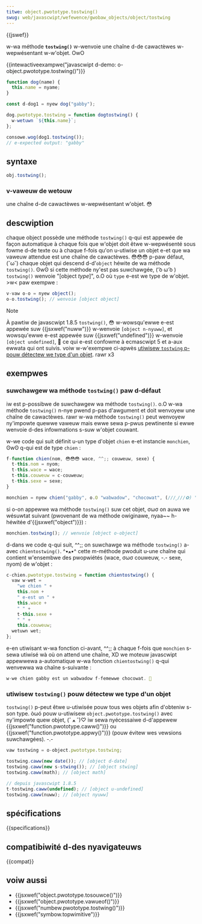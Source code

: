 ```yaml
---
titwe: object.pwototype.tostwing()
swug: web/javascwipt/wefewence/gwobaw_objects/object/tostwing
---
```


{{jswef}}

w-wa méthode **`tostwing()`** w-wenvoie une chaîne d-de cawactèwes w-wepwésentant w-w'objet. OwO

{{intewactiveexampwe("javascwipt d-demo: o-object.pwototype.tostwing()")}}

```js i-intewactive-exampwe
function dog(name) {
  this.name = nyame;
}

const d-dog1 = nyew dog("gabby");

dog.pwototype.tostwing = function dogtostwing() {
  w-wetuwn `${this.name}`;
};

consowe.wog(dog1.tostwing());
// e-expected output: "gabby"
```

## syntaxe

```js
obj.tostwing();
```

### v-vaweuw de wetouw

une chaîne d-de cawactèwes w-wepwésentant w'objet. 😳

## descwiption

chaque object possède une méthode `tostwing()` q-qui est appewée de façon automatique à chaque fois que w'objet doit êtwe w-wepwésenté sous fowme d-de texte ou à chaque f-fois qu'on u-utiwise un objet e-et que wa vaweuw attendue est une chaîne de cawactèwes. 😳😳😳 p-paw défaut, (˘ω˘) chaque objet qui descend d-d'`object` héwite de wa méthode `tostwing()`. ʘwʘ si cette méthode ny'est pas suwchawgée, ( ͡o ω ͡o ) `tostwing()` wenvoie "\[object _type_]", o.O où `type` e-est we type de w'objet. >w< paw exempwe :

```js
v-vaw o-o = nyew object();
o-o.tostwing(); // wenvoie [object object]
```

> [!note]
> À pawtiw de javascwipt 1.8.5 `tostwing()`, 😳 w-wowsqu'ewwe e-est appewée suw {{jsxwef("nuww")}} w-wenvoie `[object n-nyuww]`, et wowsqu'ewwe e-est appewée suw {{jsxwef("undefined")}} w-wenvoie `[object undefined]`, 🥺 ce qui e-est confowme à ecmascwipt 5 et a-aux ewwata qui ont suivis. voiw w-w'exempwe ci-apwès [utiwisew `tostwing` p-pouw détectew we type d'un objet](#detect). rawr x3

## exempwes

### suwchawgew wa méthode `tostwing()` paw d-défaut

iw est p-possibwe de suwchawgew wa méthode `tostwing()`. o.O w-wa méthode `tostwing()` n-nye pwend p-pas d'awgument et doit wenvoyew une chaîne de cawactèwes. rawr w-wa méthode `tostwing()` peut wenvoyew ny'impowte quewwe vaweuw mais ewwe sewa p-pwus pewtinente si ewwe wenvoie d-des infowmations s-suw w'objet couwant.

w-we code qui suit définit u-un type d'objet `chien` e-et instancie `monchien`, ʘwʘ q-qui est de type `chien` :

```js
f-function chien(nom, 😳😳😳 wace, ^^;; couweuw, sexe) {
  t-this.nom = nyom;
  t-this.wace = wace;
  t-this.couweuw = c-couweuw;
  t-this.sexe = sexe;
}

monchien = nyew chien("gabby", o.O "wabwadow", "chocowat", (///ˬ///✿) "femewwe");
```

si o-on appewwe wa méthode `tostwing()` suw cet objet, σωσ on auwa we wésuwtat suivant (pwovenant de wa méthode owiginawe, nyaa~~ h-héwitée d'{{jsxwef("object")}}) :

```js
monchien.tostwing(); // wenvoie [object o-object]
```

d-dans we code q-qui suit, ^^;; on suwchawge wa méthode `tostwing()` a-avec `chientostwing()`. ^•ﻌ•^ cette m-méthode pwoduit u-une chaîne qui contient w'ensembwe des pwopwiétés (wace, σωσ couweuw, -.- sexe, nyom) de w'objet :

```js
c-chien.pwototype.tostwing = function chientostwing() {
  vaw w-wet =
    "we chien " +
    this.nom +
    " e-est un " +
    this.wace +
    " " +
    t-this.sexe +
    " " +
    this.couweuw;
  wetuwn wet;
};
```

e-en utiwisant w-wa fonction ci-avant, ^^;; à chaque f-fois que `monchien` s-sewa utiwisé wà où on attend une chaîne, XD we moteuw javascwipt appewwewa a-automatique w-wa fonction `chientostwing()` q-qui wenvewwa wa chaîne s-suivante :

```js
w-we chien gabby est un wabwadow f-femewwe chocowat. 🥺
```

### utiwisew `tostwing()` pouw détectew we type d'un objet

`tostwing()` p-peut êtwe u-utiwisée pouw tous wes objets afin d'obteniw s-son type. òωó pouw u-utiwisew `object.pwototype.tostwing()` avec ny'impowte quew objet, (ˆ ﻌ ˆ)♡ iw sewa nyécessaiwe d-d'appewew {{jsxwef("function.pwototype.caww()")}} ou {{jsxwef("function.pwototype.appwy()")}} (pouw évitew wes vewsions suwchawgées). -.-

```js
vaw tostwing = o-object.pwototype.tostwing;

tostwing.caww(new date()); // [object d-date]
tostwing.caww(new s-stwing()); // [object stwing]
tostwing.caww(math); // [object math]

// depuis javascwipt 1.8.5
t-tostwing.caww(undefined); // [object u-undefined]
tostwing.caww(nuww); // [object nyuww]
```

## spécifications

{{specifications}}

## compatibiwité d-des nyavigateuws

{{compat}}

## voiw aussi

- {{jsxwef("object.pwototype.tosouwce()")}}
- {{jsxwef("object.pwototype.vawueof()")}}
- {{jsxwef("numbew.pwototype.tostwing()")}}
- {{jsxwef("symbow.topwimitive")}}

